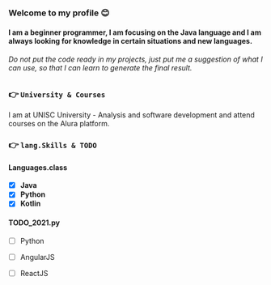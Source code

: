 ### Welcome to my profile 😊
#### I am a beginner programmer, I am focusing on the Java language and I am always looking for knowledge in certain situations and new languages.

###### Do not put the code ready in my projects, just put me a suggestion of what I can use, so that I can learn to generate the final result.

### 👉 `University & Courses`
I am at UNISC University - Analysis and software development and attend courses on the Alura platform.

### 👉 `lang.Skills & TODO`

#### Languages.class
  - [x] **Java**
  - [x] **Python**
  - [x] **Kotlin**

#### TODO_2021.py
  - [ ] Python
  - [ ] AngularJS
  - [ ] ReactJS


